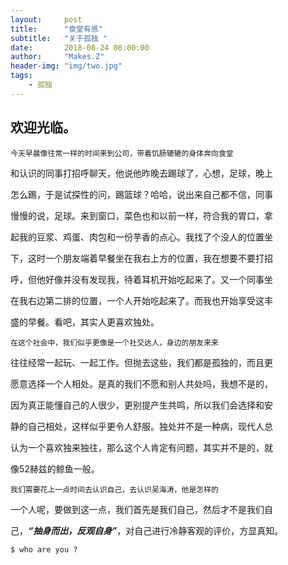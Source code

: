 ```yaml
---
layout:     post
title:      "食堂有感"
subtitle:   "关于孤独 "
date:       2018-08-24 08:00:00
author:     "Makes.Z"
header-img: "img/two.jpg"
tags:
    - 孤独
---
```


## 欢迎光临。

    今天早晨像往常一样的时间来到公司，带着饥肠辘辘的身体奔向食堂

和认识的同事打招呼聊天，他说他昨晚去踢球了，心想，足球，晚上

怎么踢，于是试探性的问，踢篮球？哈哈，说出来自己都不信，同事

慢慢的说，足球。来到窗口，菜色也和以前一样，符合我的胃口，拿

起我的豆浆、鸡蛋、肉包和一份芋香的点心。我找了个没人的位置坐

下，这时一个朋友端着早餐坐在我右上方的位置，我在想要不要打招

呼，但他好像并没有发现我，待着耳机开始吃起来了。又一个同事坐

在我右边第二排的位置，一个人开始吃起来了。而我也开始享受这丰

盛的早餐。看吧，其实人更喜欢独处。

    在这个社会中，我们似乎更像是一个社交达人，身边的朋友来来

往往经常一起玩、一起工作。但抛去这些，我们都是孤独的，而且更

愿意选择一个人相处。是真的我们不愿和别人共处吗，我想不是的，

因为真正能懂自己的人很少，更别提产生共鸣，所以我们会选择和安

静的自己相处，这样似乎更令人舒服。独处并不是一种病，现代人总

认为一个喜欢独来独往，那么这个人肯定有问题，其实并不是的，就

像52赫兹的鲸鱼一般。

    我们需要花上一点时间去认识自己，去认识吴海涛，他是怎样的

一个人呢，要做到这一点，我们首先是我们自己，然后才不是我们自

己，***“抽身而出，反观自身”***，对自己进行冷静客观的评价，方显真知。

```
$ who are you ?
```

